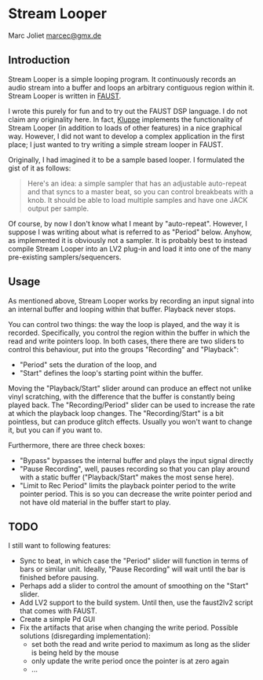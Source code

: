 # Stream Looper
Marc Joliet <marcec@gmx.de>

## Introduction

Stream Looper is a simple looping program.  It continuously records an audio
stream into a buffer and loops an arbitrary contiguous region within it.  Stream
Looper is written in [FAUST](http://faust.grame.fr).

I wrote this purely for fun and to try out the FAUST DSP language.  I do not
claim any originality here.  In fact, [Kluppe](http://kluppe.klingt.org)
implements the functionality of Stream Looper (in addition to loads of other
features) in a nice graphical way.  However, I did not want to develop a complex
application in the first place; I just wanted to try writing a simple stream
looper in FAUST.

Originally, I had imagined it to be a sample based looper. I formulated the gist
of it as follows:

> Here's an idea: a simple sampler that has an adjustable auto-repeat and that
> syncs to a master beat, so you can control breakbeats with a knob. It should be
> able to load multiple samples and have one JACK output per sample.

Of course, by now I don't know what I meant by "auto-repeat". However, I suppose
I was writing about what is referred to as "Period" below. Anyhow, as
implemented it is obviously not a sampler.  It is probably best to instead
compile Stream Looper into an LV2 plug-in and load it into one of the many
pre-existing samplers/sequencers.

## Usage

As mentioned above, Stream Looper works by recording an input signal into an
internal buffer and looping within that buffer.  Playback never stops.

You can control two things: the way the loop is played, and the way it is
recorded.  Specifically, you control the region within the buffer in which the
read and write pointers loop.  In both cases, there there are two sliders to
control this behaviour, put into the groups "Recording" and "Playback":

- "Period" sets the duration of the loop, and
- "Start" defines the loop's starting point within the buffer.

Moving the "Playback/Start" slider around can produce an effect not unlike vinyl
scratching, with the difference that the buffer is constantly being played back.
The "Recording/Period" slider can be used to increase the rate at which the
playback loop changes.  The "Recording/Start" is a bit pointless, but can
produce glitch effects.  Usually you won't want to change it, but you can if you
want to.

Furthermore, there are three check boxes:

- "Bypass" bypasses the internal buffer and plays the input signal directly
- "Pause Recording", well, pauses recording so that you can play around with a
  static buffer ("Playback/Start" makes the most sense here).
- "Limit to Rec Period" limits the playback pointer period to the write pointer
  period.  This is so you can decrease the write pointer period and not have old
  material in the buffer start to play.

## TODO

I still want to following features:

- Sync to beat, in which case the "Period" slider will function in terms of bars
  or similar unit. Ideally, "Pause Recording" will wait until the bar is
  finished before pausing.
- Perhaps add a slider to control the amount of smoothing on the "Start" slider.
- Add LV2 support to the build system. Until then, use the faust2lv2 script that
  comes with FAUST.
- Create a simple Pd GUI
- Fix the artifacts that arise when changing the write period. Possible
  solutions (disregarding implementation):
  - set both the read and write period to maximum as long as the slider is being
    held by the mouse
  - only update the write period once the pointer is at zero again
  - ...
